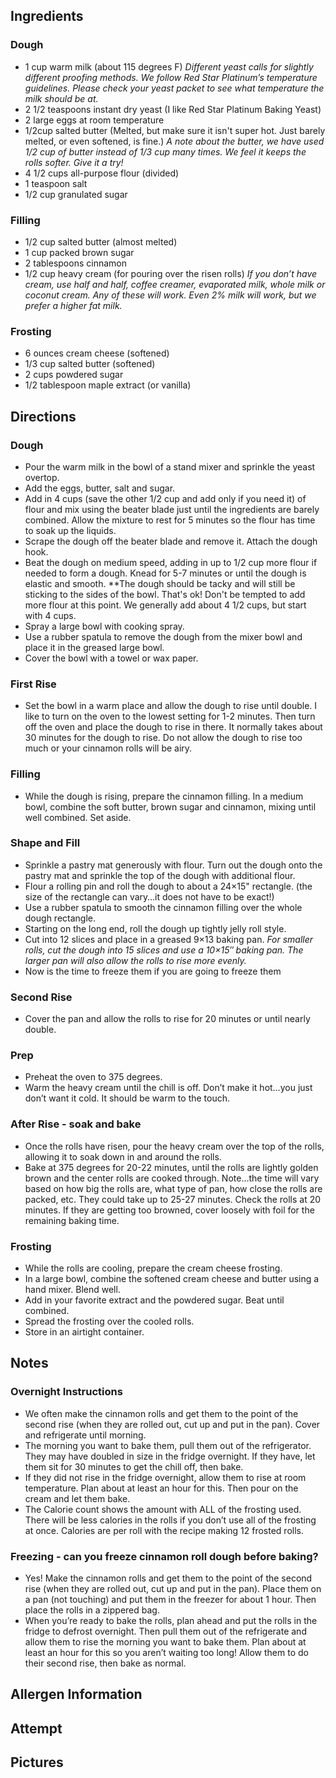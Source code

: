 ## Ingredients

### Dough
* 1 cup warm milk (about 115 degrees F) _Different yeast calls for slightly different proofing methods. We follow Red Star Platinum’s temperature guidelines. Please check your yeast packet to see what temperature the milk should be at._
* 2 1/2 teaspoons instant dry yeast (I like Red Star Platinum Baking Yeast)
* 2 large eggs at room temperature
* 1/2cup salted butter (Melted, but make sure it isn't super hot. Just barely melted, or even softened, is fine.) _A note about the butter, we have used 1/2 cup of butter instead of 1/3 cup many times. We feel it keeps the rolls softer. Give it a try!_
* 4 1/2 cups all-purpose flour (divided)
* 1 teaspoon salt
* 1/2 cup granulated sugar

### Filling
* 1/2 cup salted butter (almost melted)
* 1 cup packed brown sugar
* 2 tablespoons cinnamon
* 1/2 cup heavy cream (for pouring over the risen rolls) _If you don’t have cream, use half and half, coffee creamer, evaporated milk, whole milk or coconut cream. Any of these will work. Even 2% milk will work, but we prefer a higher fat milk._

### Frosting
* 6 ounces cream cheese (softened)
* 1/3 cup salted butter (softened)
* 2 cups powdered sugar
* 1/2 tablespoon maple extract (or vanilla)

## Directions
### Dough
* Pour the warm milk in the bowl of a stand mixer and sprinkle the yeast overtop.
* Add the eggs, butter, salt and sugar.
* Add in 4 cups (save the other 1/2 cup and add only if you need it) of flour and mix using the beater blade just until the ingredients are barely combined. Allow the mixture to rest for 5 minutes so the flour has time to soak up the liquids.
* Scrape the dough off the beater blade and remove it. Attach the dough hook.
* Beat the dough on medium speed, adding in up to 1/2 cup more flour if needed to form a dough. Knead for 5-7 minutes or until the dough is elastic and smooth. **The dough should be tacky and will still be sticking to the sides of the bowl. That's ok! Don't be tempted to add more flour at this point. We generally add about 4 1/2 cups, but start with 4 cups.
* Spray a large bowl with cooking spray.
* Use a rubber spatula to remove the dough from the mixer bowl and place it in the greased large bowl. 
* Cover the bowl with a towel or wax paper.

### First Rise
* Set the bowl in a warm place and allow the dough to rise until double. I like to turn on the oven to the lowest setting for 1-2 minutes. Then turn off the oven and place the dough to rise in there. It normally takes about 30 minutes for the dough to rise. Do not allow the dough to rise too much or your cinnamon rolls will be airy.

### Filling
* While the dough is rising, prepare the cinnamon filling. In a medium bowl, combine the soft butter, brown sugar and cinnamon, mixing until well combined. Set aside.

### Shape and Fill
* Sprinkle a pastry mat generously with flour. Turn out the dough onto the pastry mat and sprinkle the top of the dough with additional flour. 
* Flour a rolling pin and roll the dough to about a 24×15" rectangle. (the size of the rectangle can vary…it does not have to be exact!)
* Use a rubber spatula to smooth the cinnamon filling over the whole dough rectangle.
* Starting on the long end, roll the dough up tightly jelly roll style. 
* Cut into 12 slices and place in a greased 9×13 baking pan. _For smaller rolls, cut the dough into 15 slices and use a 10×15″ baking pan. The larger pan will also allow the rolls to rise more evenly._
* Now is the time to freeze them if you are going to freeze them

### Second Rise
* Cover the pan and allow the rolls to rise for 20 minutes or until nearly double.

### Prep
* Preheat the oven to 375 degrees.
* Warm the heavy cream until the chill is off. Don’t make it hot…you just don’t want it cold. It should be warm to the touch.

### After Rise - soak and bake
* Once the rolls have risen, pour the heavy cream over the top of the rolls, allowing it to soak down in and around the rolls.
* Bake at 375 degrees for 20-22 minutes, until the rolls are lightly golden brown and the center rolls are cooked through. Note…the time will vary based on how big the rolls are, what type of pan, how close the rolls are packed, etc. They could take up to 25-27 minutes. Check the rolls at 20 minutes. If they are getting too browned, cover loosely with foil for the remaining baking time.

### Frosting
* While the rolls are cooling, prepare the cream cheese frosting.
* In a large bowl, combine the softened cream cheese and butter using a hand mixer. Blend well.
* Add in your favorite extract and the powdered sugar. Beat until combined.
* Spread the frosting over the cooled rolls.
* Store in an airtight container.

## Notes

### Overnight Instructions
* We often make the cinnamon rolls and get them to the point of the second rise (when they are rolled out, cut up and put in the pan). Cover and refrigerate until morning.
* The morning you want to bake them, pull them out of the refrigerator. They may have doubled in size in the fridge overnight. If they have, let them sit for 30 minutes to get the chill off, then bake.
* If they did not rise in the fridge overnight, allow them to rise at room temperature. Plan about at least an hour for this. Then pour on the cream and let them bake.
* The Calorie count shows the amount with ALL of the frosting used. There will be less calories in the rolls if you don’t use all of the frosting at once. Calories are per roll with the recipe making 12 frosted rolls.

### Freezing - can you freeze cinnamon roll dough before baking?
* Yes! Make the cinnamon rolls and get them to the point of the second rise (when they are rolled out, cut up and put in the pan). Place them on a pan (not touching) and put them in the freezer for about 1 hour. Then place the rolls in a zippered bag.
* When you’re ready to bake the rolls, plan ahead and put the rolls in the fridge to defrost overnight. Then pull them out of the refrigerate and allow them to rise the morning you want to bake them. Plan about at least an hour for this so you aren’t waiting too long! Allow them to do their second rise, then bake as normal.

## Allergen Information

## Attempt

## Pictures
